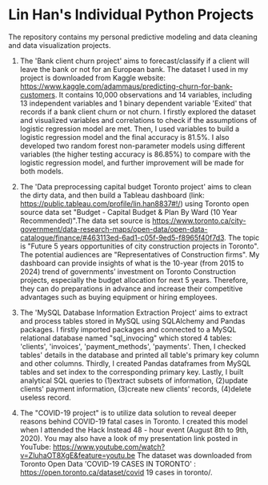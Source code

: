 # Lin Han's Individual Python Projects
The repository contains my personal predictive modeling and data cleaning and data visualization projects. 

1. The 'Bank client churn project' aims to forecast/classify if a client will leave the bank or not for an European bank. 
The dataset I used in my project is downloaded from Kaggle website: https://www.kaggle.com/adammaus/predicting-churn-for-bank-customers. It contains 10,000 observations and 14 variables, including 13 independent variables and 1 binary dependent variable 'Exited' that records if a bank client churn or not churn. 
I firstly explored the dataset and visualized variables and correlations to check if the assumptions of logistic regression model are met. Then, I used variables to build a logistic regression model and the final accuracy is 81.5%. I also developed two random forest non-parameter models using different variables (the higher testing accuracy is 86.85%) to compare with the logistic regression model, and further improvement will be made for both models. 

2. The 'Data preprocessing capital budget Toronto project' aims to clean the dirty data, and then build a Tableau dashboard (link: https://public.tableau.com/profile/lin.han8837#!/) using Toronto open source data set "Budget - Capital Budget & Plan By Ward (10 Year Recommended)".The data set source is https://www.toronto.ca/city-government/data-research-maps/open-data/open-data-catalogue/finance/#463113ed-6ad1-c05f-9ed5-f8965f40f7d3. 
The topic is "Future 5 years opportunities of city construction projects in Toronto". The potential audiences are "Representatives of Construction firms". My dashboard can provide insights of what is the 10-year (from 2015 to 2024) trend of governments’ investment on Toronto Construction projects, especially the budget allocation for next 5 years. Therefore, they can do preparations in advance and increase their competitive advantages such as buying equipment or hiring employees.

3. The 'MySQL Database Information Extraction Project' aims to extract and process tables stored in MySQL using SQLAlchemy and Pandas packages. 
I firstly imported packages and connected to a MySQL relational database named "sql_invocing" which stored 4 tables: 'clients', 'invoices', 'payment_methods', 'payments'. Then, I checked tables' details in the database and printed all table's primary key column and other columns. Thirdly, I created Pandas dataframes from MySQL tables and set index to the corresponding primary key. Lastly, I built analytical SQL queries to (1)extract subsets of information, (2)update clients' payment information, (3)create new clients' records, (4)delete useless record.

4. The "COVID-19 project" is to utilize data solution to reveal deeper reasons behind COVID-19 fatal cases in Toronto. I created this model when I attended the Hack Instead 48 - hour event (August 8th to 9th, 2020). You may also have a look of my presentation link posted in YouTube: https://www.youtube.com/watch?v=ZluhaOT8XgE&feature=youtu.be
The dataset was downloaded from Toronto Open Data 'COVID-19 CASES IN TORONTO' : https://open.toronto.ca/dataset/covid 19 cases in toronto/. 
